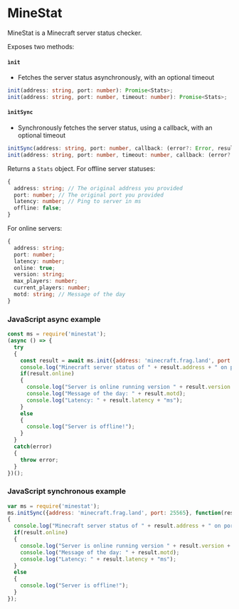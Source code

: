 MineStat
========

MineStat is a Minecraft server status checker.

Exposes two methods:

#### `ìnit`
- Fetches the server status asynchronously, with an optional timeout 
```typescript
init(address: string, port: number): Promise<Stats>;
init(address: string, port: number, timeout: number): Promise<Stats>;
```

#### `ìnitSync`
- Synchronously fetches the server status, using a callback, with an optional timeout 
```typescript
initSync(address: string, port: number, callback: (error?: Error, result: Stats) => void): void;
init(address: string, port: number, timeout: number, callback: (error?: Error, result: Stats) => void): void;
```

Returns a `Stats` object. For offline server statuses:
```typescript
{
  address: string; // The original address you provided
  port: number; // The original port you provided
  latency: number; // Ping to server in ms
  offline: false;
}
```

For online servers:
```typescript
{
  address: string;
  port: number;
  latency: number;
  online: true;
  version: string;
  max_players: number;
  current_players: number;
  motd: string; // Message of the day
}
```

### JavaScript async example
```javascript
const ms = require('minestat');
(async () => {
  try
  {
    const result = await ms.init({address: 'minecraft.frag.land', port: 25565});
    console.log("Minecraft server status of " + result.address + " on port " + result.port + ":");
    if(result.online)
    {
      console.log("Server is online running version " + result.version + " with " + result.current_players + " out of " + result.max_players + " players.");
      console.log("Message of the day: " + result.motd);
      console.log("Latency: " + result.latency + "ms");
    }
    else
    {
      console.log("Server is offline!");
    }
  }
  catch(error)
  {
    throw error;
  }
})();
```

### JavaScript synchronous example
```javascript
var ms = require('minestat');
ms.initSync({address: 'minecraft.frag.land', port: 25565}, function(result)
{
  console.log("Minecraft server status of " + result.address + " on port " + result.port + ":");
  if(result.online)
  {
    console.log("Server is online running version " + result.version + " with " + result.current_players + " out of " + result.max_players + " players.");
    console.log("Message of the day: " + result.motd);
    console.log("Latency: " + result.latency + "ms");
  }
  else
  {
    console.log("Server is offline!");
  }
});
```

